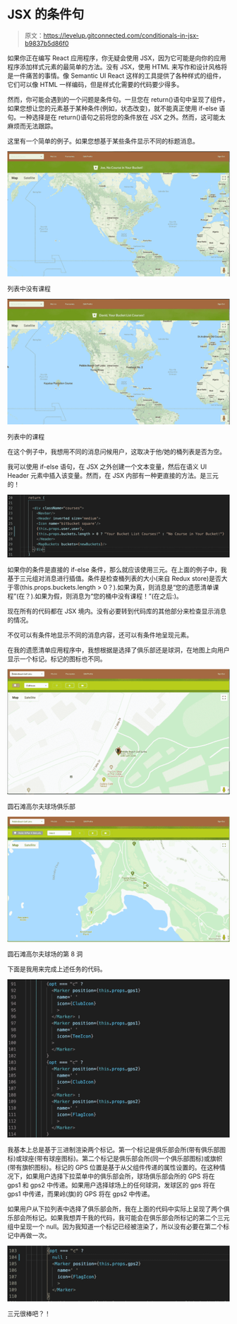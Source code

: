 # JSX 的条件句

> 原文：<https://levelup.gitconnected.com/conditionals-in-jsx-b9837b5d86f0>

如果你正在编写 React 应用程序，你无疑会使用 JSX，因为它可能是向你的应用程序添加样式元素的最简单的方法。没有 JSX，使用 HTML 来写作和设计风格将是一件痛苦的事情。像 Semantic UI React 这样的工具提供了各种样式的组件，它们可以像 HTML 一样编码，但是样式化需要的代码要少得多。

然而，你可能会遇到的一个问题是条件句。一旦您在 return()语句中呈现了组件，如果您想让您的元素基于某种条件(例如，状态改变)，就不能真正使用 if-else 语句。一种选择是在 return()语句之前将您的条件放在 JSX 之外。然而，这可能太麻烦而无法跟踪。

这里有一个简单的例子。如果您想基于某些条件显示不同的标题消息。

![](img/2dc756171d676433e0746c0d2189b14e.png)

列表中没有课程

![](img/830d55dd8bc555aef36d015b59fdd43c.png)

列表中的课程

在这个例子中，我想用不同的消息问候用户，这取决于他/她的桶列表是否为空。

我可以使用 if-else 语句，在 JSX 之外创建一个文本变量，然后在语义 UI Header 元素中插入该变量。然而，在 JSX 内部有一种更直接的方法。是三元的！

![](img/dccdc8fbfb6ebcf982028ac0d080208a.png)

如果你的条件是直接的 if-else 条件，那么就应该使用三元。在上面的例子中，我基于三元组对消息进行插值。条件是检查桶列表的大小(来自 Redux store)是否大于零(this.props.buckets.length > 0？).如果为真，则消息是“您的遗愿清单课程”(在？).如果为假，则消息为“您的桶中没有课程！”(在之后:)。

现在所有的代码都在 JSX 境内。没有必要转到代码库的其他部分来检查显示消息的情况。

不仅可以有条件地显示不同的消息内容，还可以有条件地呈现元素。

在我的遗愿清单应用程序中，我想根据是选择了俱乐部还是球洞，在地图上向用户显示一个标记。标记的图标也不同。

![](img/9a078c9cd825642be0fd7ea676428db6.png)

圆石滩高尔夫球场俱乐部

![](img/3ca9cf7b155b636eb999cfcdee395b13.png)

圆石滩高尔夫球场的第 8 洞

下面是我用来完成上述任务的代码。

![](img/2e706785a7e3fd5d75a5016bdae1c3a0.png)

我基本上总是基于三进制渲染两个标记。第一个标记是俱乐部会所(带有俱乐部图标)或球座(带有球座图标)。第二个标记是俱乐部会所(同一个俱乐部图标)或旗帜(带有旗帜图标)。标记的 GPS 位置是基于从父组件传递的属性设置的。在这种情况下，如果用户选择下拉菜单中的俱乐部会所，球场俱乐部会所的 GPS 将在 gps1 和 gps2 中传递。如果用户选择球场上的任何球洞，发球区的 gps 将在 gps1 中传递，而果岭(旗)的 GPS 将在 gps2 中传递。

如果用户从下拉列表中选择了俱乐部会所，我在上面的代码中实际上呈现了两个俱乐部会所标记。如果我想弄干我的代码，我可能会在俱乐部会所标记的第二个三元组中呈现一个 null。因为我知道一个标记已经被渲染了，所以没有必要在第二个标记中再做一次。

![](img/370f522bdcac3decc6cd78c2995a9efc.png)

三元很棒吧？！